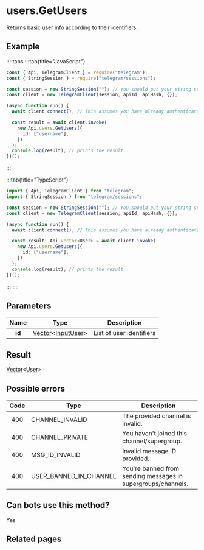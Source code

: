 # users.GetUsers

Returns basic user info according to their identifiers.

## Example

::::tabs
:::tab{title="JavaScript"}

```js
const { Api, TelegramClient } = require("telegram");
const { StringSession } = require("telegram/sessions");

const session = new StringSession(""); // You should put your string session here
const client = new TelegramClient(session, apiId, apiHash, {});

(async function run() {
  await client.connect(); // This assumes you have already authenticated with .start()

  const result = await client.invoke(
    new Api.users.GetUsers({
      id: ["username"],
    })
  );
  console.log(result); // prints the result
})();
```

:::

:::tab{title="TypeScript"}

```ts
import { Api, TelegramClient } from "telegram";
import { StringSession } from "telegram/sessions";

const session = new StringSession(""); // You should put your string session here
const client = new TelegramClient(session, apiId, apiHash, {});

(async function run() {
  await client.connect(); // This assumes you have already authenticated with .start()

  const result: Api.Vector<User> = await client.invoke(
    new Api.users.GetUsers({
      id: ["username"],
    })
  );
  console.log(result); // prints the result
})();
```

:::
::::

## Parameters

|  Name  | Type                                                                                                       | Description              |
| :----: | ---------------------------------------------------------------------------------------------------------- | ------------------------ |
| **id** | [Vector](https://core.telegram.org/type/Vector%20t)<[InputUser](https://core.telegram.org/type/InputUser)> | List of user identifiers |

## Result

[Vector](https://core.telegram.org/type/Vector%20t)<[User](https://core.telegram.org/type/User)>

## Possible errors

| Code | Type                   | Description                                                  |
| :--: | ---------------------- | ------------------------------------------------------------ |
| 400  | CHANNEL_INVALID        | The provided channel is invalid.                             |
| 400  | CHANNEL_PRIVATE        | You haven't joined this channel/supergroup.                  |
| 400  | MSG_ID_INVALID         | Invalid message ID provided.                                 |
| 400  | USER_BANNED_IN_CHANNEL | You're banned from sending messages in supergroups/channels. |

## Can bots use this method?

Yes

## Related pages
